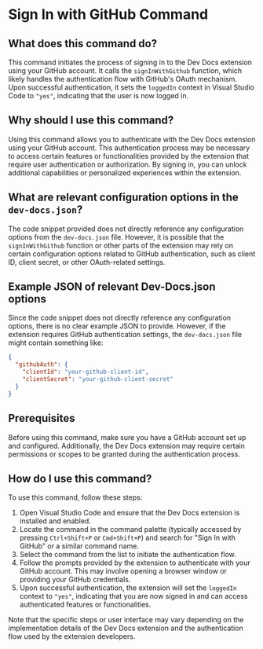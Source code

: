 
  
  # **Sign In with GitHub Command**

## What does this command do?
This command initiates the process of signing in to the Dev Docs extension using your GitHub account. It calls the `signInWithGithub` function, which likely handles the authentication flow with GitHub's OAuth mechanism. Upon successful authentication, it sets the `loggedIn` context in Visual Studio Code to `"yes"`, indicating that the user is now logged in.

## Why should I use this command?
Using this command allows you to authenticate with the Dev Docs extension using your GitHub account. This authentication process may be necessary to access certain features or functionalities provided by the extension that require user authentication or authorization. By signing in, you can unlock additional capabilities or personalized experiences within the extension.

## What are relevant configuration options in the `dev-docs.json`?
The code snippet provided does not directly reference any configuration options from the `dev-docs.json` file. However, it is possible that the `signInWithGithub` function or other parts of the extension may rely on certain configuration options related to GitHub authentication, such as client ID, client secret, or other OAuth-related settings.

## Example JSON of relevant Dev-Docs.json options
Since the code snippet does not directly reference any configuration options, there is no clear example JSON to provide. However, if the extension requires GitHub authentication settings, the `dev-docs.json` file might contain something like:

```json
{
  "githubAuth": {
    "clientId": "your-github-client-id",
    "clientSecret": "your-github-client-secret"
  }
}
```

## Prerequisites
Before using this command, make sure you have a GitHub account set up and configured. Additionally, the Dev Docs extension may require certain permissions or scopes to be granted during the authentication process.

## How do I use this command?
To use this command, follow these steps:

1. Open Visual Studio Code and ensure that the Dev Docs extension is installed and enabled.
2. Locate the command in the command palette (typically accessed by pressing `Ctrl+Shift+P` or `Cmd+Shift+P`) and search for "Sign In with GitHub" or a similar command name.
3. Select the command from the list to initiate the authentication flow.
4. Follow the prompts provided by the extension to authenticate with your GitHub account. This may involve opening a browser window or providing your GitHub credentials.
5. Upon successful authentication, the extension will set the `loggedIn` context to `"yes"`, indicating that you are now signed in and can access authenticated features or functionalities.

Note that the specific steps or user interface may vary depending on the implementation details of the Dev Docs extension and the authentication flow used by the extension developers.
  
  
